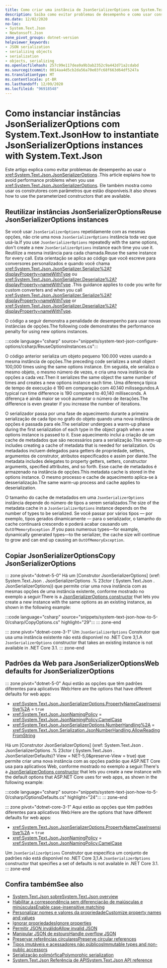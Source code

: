 ```yaml
---
title: Como criar uma instância de JsonSerializerOptions com System.Text.Json
description: Saiba como evitar problemas de desempenho e como usar construtores disponíveis para instâncias de JsonSerializerOptions.
ms.date: 12/02/2020
no-loc:
- System.Text.Json
- Newtonsoft.Json
zone_pivot_groups: dotnet-version
helpviewer_keywords:
- JSON serialization
- serializing objects
- serialization
- objects, serializing
ms.openlocfilehash: 257c99e117dea9a9b3ab2352c9a442d71a2cdabd
ms.sourcegitcommit: 0014aa4d5cb2da56a70e03fc68f663d64df5247a
ms.translationtype: MT
ms.contentlocale: pt-BR
ms.lasthandoff: 12/09/2020
ms.locfileid: "96918548"
---
```

# <a name="how-to-instantiate-jsonserializeroptions-instances-with-no-locsystemtextjson"></a><span data-ttu-id="9a7cb-103">Como instanciar instâncias JsonSerializerOptions com System.Text.Json</span><span class="sxs-lookup"><span data-stu-id="9a7cb-103">How to instantiate JsonSerializerOptions instances with System.Text.Json</span></span>

<span data-ttu-id="9a7cb-104">Este artigo explica como evitar problemas de desempenho ao usar o <xref:System.Text.Json.JsonSerializerOptions> .</span><span class="sxs-lookup"><span data-stu-id="9a7cb-104">This article explains how to avoid performance problems when you use <xref:System.Text.Json.JsonSerializerOptions>.</span></span> <span data-ttu-id="9a7cb-105">Ele também mostra como usar os construtores com parâmetros que estão disponíveis.</span><span class="sxs-lookup"><span data-stu-id="9a7cb-105">It also shows how to use the parameterized constructors that are available.</span></span>

## <a name="reuse-jsonserializeroptions-instances"></a><span data-ttu-id="9a7cb-106">Reutilizar instâncias JsonSerializerOptions</span><span class="sxs-lookup"><span data-stu-id="9a7cb-106">Reuse JsonSerializerOptions instances</span></span>

<span data-ttu-id="9a7cb-107">Se você usar `JsonSerializerOptions` repetidamente com as mesmas opções, não crie uma nova `JsonSerializerOptions` instância toda vez que usá-la.</span><span class="sxs-lookup"><span data-stu-id="9a7cb-107">If you use `JsonSerializerOptions` repeatedly with the same options, don't create a new `JsonSerializerOptions` instance each time you use it.</span></span> <span data-ttu-id="9a7cb-108">Reutilize a mesma instância para cada chamada.</span><span class="sxs-lookup"><span data-stu-id="9a7cb-108">Reuse the same instance for every call.</span></span> <span data-ttu-id="9a7cb-109">Esta orientação se aplica ao código que você escreve para conversores personalizados e quando você chama <xref:System.Text.Json.JsonSerializer.Serialize%2A?displayProperty=nameWithType> ou <xref:System.Text.Json.JsonSerializer.Deserialize%2A?displayProperty=nameWithType> .</span><span class="sxs-lookup"><span data-stu-id="9a7cb-109">This guidance applies to code you write for custom converters and when you call <xref:System.Text.Json.JsonSerializer.Serialize%2A?displayProperty=nameWithType> or <xref:System.Text.Json.JsonSerializer.Deserialize%2A?displayProperty=nameWithType>.</span></span>

<span data-ttu-id="9a7cb-110">O código a seguir demonstra a penalidade de desempenho para usar novas instâncias de opções.</span><span class="sxs-lookup"><span data-stu-id="9a7cb-110">The following code demonstrates the performance penalty for using new options instances.</span></span>

:::code language="csharp" source="snippets/system-text-json-configure-options/csharp/ReuseOptionsInstances.cs":::

<span data-ttu-id="9a7cb-111">O código anterior serializa um objeto pequeno 100.000 vezes usando a mesma instância de opções.</span><span class="sxs-lookup"><span data-stu-id="9a7cb-111">The preceding code serializes a small object 100,000 times using the same options instance.</span></span> <span data-ttu-id="9a7cb-112">Em seguida, ele serializa o mesmo objeto, o mesmo número de vezes, e cria uma nova instância de opções a cada vez.</span><span class="sxs-lookup"><span data-stu-id="9a7cb-112">Then it serializes the same object the same number of times and creates a new options instance each time.</span></span> <span data-ttu-id="9a7cb-113">Uma diferença típica de tempo de execução é 190 em comparação com 40.140 milissegundos.</span><span class="sxs-lookup"><span data-stu-id="9a7cb-113">A typical run time difference is 190 compared to 40,140 milliseconds.</span></span> <span data-ttu-id="9a7cb-114">A diferença é ainda maior se você aumentar o número de iterações.</span><span class="sxs-lookup"><span data-stu-id="9a7cb-114">The difference is even greater if you increase the number of iterations.</span></span>

<span data-ttu-id="9a7cb-115">O serializador passa por uma fase de aquecimento durante a primeira serialização de cada tipo no grafo do objeto quando uma nova instância de opções é passada para ele.</span><span class="sxs-lookup"><span data-stu-id="9a7cb-115">The serializer undergoes a warm-up phase during the first serialization of each type in the object graph when a new options instance is passed to it.</span></span> <span data-ttu-id="9a7cb-116">Esse aquecimento inclui a criação de um cache de metadados que são necessários para a serialização.</span><span class="sxs-lookup"><span data-stu-id="9a7cb-116">This warm-up includes creating a cache of metadata that is needed for serialization.</span></span> <span data-ttu-id="9a7cb-117">Os metadados incluem delegados para getters de propriedade, setters, argumentos de construtor, atributos especificados e assim por diante.</span><span class="sxs-lookup"><span data-stu-id="9a7cb-117">The metadata includes delegates to property getters, setters, constructor arguments, specified attributes, and so forth.</span></span> <span data-ttu-id="9a7cb-118">Esse cache de metadados é armazenado na instância de opções.</span><span class="sxs-lookup"><span data-stu-id="9a7cb-118">This metadata cache is stored in the options instance.</span></span> <span data-ttu-id="9a7cb-119">O mesmo processo e cache de aquecimento aplica-se à desserialização.</span><span class="sxs-lookup"><span data-stu-id="9a7cb-119">The same warm-up process and cache applies to deserialization.</span></span>

<span data-ttu-id="9a7cb-120">O tamanho do cache de metadados em uma `JsonSerializerOptions` instância depende do número de tipos a serem serializados.</span><span class="sxs-lookup"><span data-stu-id="9a7cb-120">The size of the metadata cache in a `JsonSerializerOptions` instance depends on the number of types to be serialized.</span></span> <span data-ttu-id="9a7cb-121">Se você passar por vários tipos — por exemplo, tipos gerados dinamicamente — para o serializador, o tamanho do cache continuará crescendo e poderá acabar causando um `OutOfMemoryException` .</span><span class="sxs-lookup"><span data-stu-id="9a7cb-121">If you pass numerous types—for example, dynamically generated types—to the serializer, the cache size will continue to grow and can end up causing an `OutOfMemoryException`.</span></span>

## <a name="copy-jsonserializeroptions"></a><span data-ttu-id="9a7cb-122">Copiar JsonSerializerOptions</span><span class="sxs-lookup"><span data-stu-id="9a7cb-122">Copy JsonSerializerOptions</span></span>

::: zone pivot="dotnet-5-0"
<span data-ttu-id="9a7cb-123">Há um [Construtor JsonSerializerOptions] (xref: System.Text.Json . JsonSerializerOptions .% 23ctor ( System.Text.Json . JsonSerializerOptions)) que permite criar uma nova instância com as mesmas opções de uma instância existente, conforme mostrado no exemplo a seguir:</span><span class="sxs-lookup"><span data-stu-id="9a7cb-123">There is a [JsonSerializerOptions constructor](xref:System.Text.Json.JsonSerializerOptions.%23ctor(System.Text.Json.JsonSerializerOptions)) that lets you create a new instance with the same options as an existing instance, as shown in the following example:</span></span>

:::code language="csharp" source="snippets/system-text-json-how-to-5-0/csharp/CopyOptions.cs" highlight="29":::
::: zone-end

::: zone pivot="dotnet-core-3-1"
<span data-ttu-id="9a7cb-124">Um `JsonSerializerOptions` Construtor que usa uma instância existente não está disponível no .NET Core 3,1.</span><span class="sxs-lookup"><span data-stu-id="9a7cb-124">A `JsonSerializerOptions` constructor that takes an existing instance is not available in .NET Core 3.1.</span></span>
::: zone-end

## <a name="web-defaults-for-jsonserializeroptions"></a><span data-ttu-id="9a7cb-125">Padrões da Web para JsonSerializerOptions</span><span class="sxs-lookup"><span data-stu-id="9a7cb-125">Web defaults for JsonSerializerOptions</span></span>

::: zone pivot="dotnet-5-0"
<span data-ttu-id="9a7cb-126">Aqui estão as opções que têm padrões diferentes para aplicativos Web:</span><span class="sxs-lookup"><span data-stu-id="9a7cb-126">Here are the options that have different defaults for web apps:</span></span>

* <xref:System.Text.Json.JsonSerializerOptions.PropertyNameCaseInsensitive%2A> = `true`
* <xref:System.Text.Json.JsonNamingPolicy> = <xref:System.Text.Json.JsonNamingPolicy.CamelCase>
* <xref:System.Text.Json.JsonSerializerOptions.NumberHandling%2A> = <xref:System.Text.Json.Serialization.JsonNumberHandling.AllowReadingFromString>

<span data-ttu-id="9a7cb-127">Há um [Construtor JsonSerializerOptions] (xref: System.Text.Json . JsonSerializerOptions .% 23ctor ( System.Text.Json . JsonSerializerDefaults)? View = NET-5,0&preserve-View = true) que permite criar uma nova instância com as opções padrão que ASP.NET Core usa para aplicativos Web, conforme mostrado no exemplo a seguir:</span><span class="sxs-lookup"><span data-stu-id="9a7cb-127">There's a [JsonSerializerOptions constructor](xref:System.Text.Json.JsonSerializerOptions.%23ctor(System.Text.Json.JsonSerializerDefaults)?view=net-5.0&preserve-view=true) that lets you create a new instance with the default options that ASP.NET Core uses for web apps, as shown in the following example:</span></span>

:::code language="csharp" source="snippets/system-text-json-how-to-5-0/csharp/OptionsDefaults.cs" highlight="24":::
::: zone-end

::: zone pivot="dotnet-core-3-1"
<span data-ttu-id="9a7cb-128">Aqui estão as opções que têm padrões diferentes para aplicativos Web:</span><span class="sxs-lookup"><span data-stu-id="9a7cb-128">Here are the options that have different defaults for web apps:</span></span>

* <xref:System.Text.Json.JsonSerializerOptions.PropertyNameCaseInsensitive%2A> = `true`
* <xref:System.Text.Json.JsonNamingPolicy> = <xref:System.Text.Json.JsonNamingPolicy.CamelCase>

<span data-ttu-id="9a7cb-129">Um `JsonSerializerOptions` Construtor que especifica um conjunto de padrões não está disponível no .NET Core 3,1.</span><span class="sxs-lookup"><span data-stu-id="9a7cb-129">A `JsonSerializerOptions` constructor that specifies a set of defaults is not available in .NET Core 3.1.</span></span>
::: zone-end

## <a name="see-also"></a><span data-ttu-id="9a7cb-130">Confira também</span><span class="sxs-lookup"><span data-stu-id="9a7cb-130">See also</span></span>

* [<span data-ttu-id="9a7cb-131">System.Text.Json sobre</span><span class="sxs-lookup"><span data-stu-id="9a7cb-131">System.Text.Json overview</span></span>](system-text-json-overview.md)
* [<span data-ttu-id="9a7cb-132">Habilitar a correspondência sem diferenciação de maiúsculas e minúsculas</span><span class="sxs-lookup"><span data-stu-id="9a7cb-132">Enable case-insensitive matching</span></span>](system-text-json-character-casing.md)
* [<span data-ttu-id="9a7cb-133">Personalizar nomes e valores da propriedade</span><span class="sxs-lookup"><span data-stu-id="9a7cb-133">Customize property names and values</span></span>](system-text-json-customize-properties.md)
* [<span data-ttu-id="9a7cb-134">Ignorar propriedades</span><span class="sxs-lookup"><span data-stu-id="9a7cb-134">Ignore properties</span></span>](system-text-json-ignore-properties.md)
* [<span data-ttu-id="9a7cb-135">Permitir JSON inválido</span><span class="sxs-lookup"><span data-stu-id="9a7cb-135">Allow invalid JSON</span></span>](system-text-json-invalid-json.md)
* [<span data-ttu-id="9a7cb-136">Manipular JSON de estouro</span><span class="sxs-lookup"><span data-stu-id="9a7cb-136">Handle overflow JSON</span></span>](system-text-json-handle-overflow.md)
* [<span data-ttu-id="9a7cb-137">Preservar referências circulares</span><span class="sxs-lookup"><span data-stu-id="9a7cb-137">Preserve circular references</span></span>](system-text-json-preserve-references.md)
* [<span data-ttu-id="9a7cb-138">Tipos imutáveis e acessadores não públicos</span><span class="sxs-lookup"><span data-stu-id="9a7cb-138">Immutable types and non-public accessors</span></span>](system-text-json-immutability.md)
* [<span data-ttu-id="9a7cb-139">Serialização polimórfica</span><span class="sxs-lookup"><span data-stu-id="9a7cb-139">Polymorphic serialization</span></span>](system-text-json-polymorphism.md)
* <span data-ttu-id="9a7cb-140">[System.Text.Json Referência de API](xref:System.Text.Json)</span><span class="sxs-lookup"><span data-stu-id="9a7cb-140">[System.Text.Json API reference](xref:System.Text.Json)</span></span>
